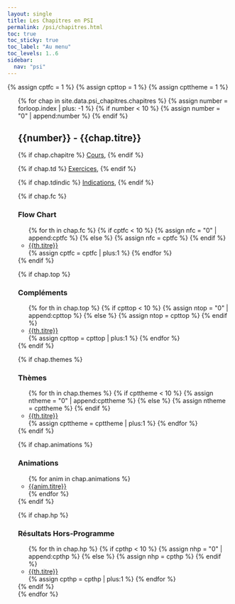 ```yaml
---
layout: single
title: Les Chapitres en PSI
permalink: /psi/chapitres.html
toc: true
toc_sticky: true
toc_label: "Au menu"
toc_levels: 1..6
sidebar:
  nav: "psi"
---
```


{% assign cptfc = 1 %}
{% assign cpttop = 1 %}
{% assign cpttheme = 1 %}

<ul start="0" style="list-style-type:none">
{% for chap in site.data.psi_chapitres.chapitres %}
{% assign number = forloop.index | plus: -1 %}
{% if number < 10 %}
{% assign number = "0" | append:number %}
{% endif %}
<li>
<h2 class="mycss" id= "chap_{{number}}">{{number}} - {{chap.titre}}</h2>
{% if chap.chapitre %}
<a href="./psi_doc/chap_e{{number}}.pdf">Cours</a>,
{% endif %}


{% if chap.td %}
<a href="./psi_doc/exos_e{{number}}.pdf">Exercices</a>,
{% endif %}


{% if chap.tdindic %}
<a href="./psi_doc/exos_i{{number}}.pdf">Indications</a>,
{% endif %}

{% if chap.fc %}
<h3>Flow Chart</h3> <ul>
{% for th in chap.fc %}
{% if cptfc < 10 %}
{% assign nfc = "0" | append:cptfc %}
{% else %}
{% assign nfc = cptfc %}
{% endif %}
<li>
<a href="./psi_doc/fc{{nfc}}.pdf">{{th.titre}}</a>
</li>
{% assign cptfc = cptfc | plus:1 %}
{% endfor %}
</ul>
{% endif %}


{% if chap.top %}
<h3>Compléments</h3> <ul>
{% for th in chap.top %}
{% if cpttop < 10 %}
{% assign ntop = "0" | append:cpttop %}
{% else %}
{% assign ntop = cpttop %}
{% endif %}
<li>
<a href="./psi_doc/top_e{{ntop}}.pdf">{{th.titre}}</a>
</li>
{% assign cpttop = cpttop | plus:1 %}
{% endfor %}
</ul>
{% endif %}


{% if chap.themes %}
<h3>Thèmes</h3> <ul>
{% for th in chap.themes %}
{% if cpttheme < 10 %}
{% assign ntheme = "0" | append:cpttheme %}
{% else %}
{% assign ntheme = cpttheme %}
{% endif %}
<li>
<a href="./psi_doc/themes_e{{ntheme}}.pdf">{{th.titre}}</a>
</li>
{% assign cpttheme = cpttheme | plus:1 %}
{% endfor %}
</ul>
{% endif %}

{% if chap.animations %}
<h3>Animations</h3>
<ul>
{% for anim in chap.animations %}
<li>
<a href="./psi_doc/animations{{anim.url}}" target="_blank">{{anim.titre}}</a>
</li>
{% endfor %}
</ul>
{% endif %}

{% if chap.hp %}
<h3>Résultats Hors-Programme</h3> <ul>
{% for th in chap.hp %}
{% if cpthp < 10 %}
{% assign nhp = "0" | append:cpthp %}
{% else %}
{% assign nhp = cpthp %}
{% endif %}
<li>
<a href="./psi_doc/hp_e{{nhp}}.pdf">{{th.titre}}</a>
</li>
{% assign cpthp = cpthp | plus:1 %}
{% endfor %}
</ul>
{% endif %}


</li>
{% endfor %}
</ul>
